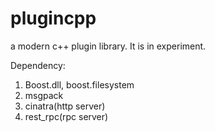 # plugincpp
a modern c++ plugin library. It is in experiment.

Dependency:

1. Boost.dll, boost.filesystem
2. msgpack
3. cinatra(http server)
4. rest_rpc(rpc server)
